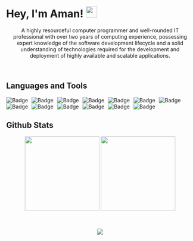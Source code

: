 # Hey, I'm Aman! <img src="https://raw.githubusercontent.com/MartinHeinz/MartinHeinz/master/wave.gif" width="30px">
<p align="center" >
  A highly resourceful computer programmer and well-rounded IT professional with over two years of computing experience, possessing expert knowledge of the software development   lifecycle and a solid understanding of technologies required for the development and deployment of highly available and scalable applications.
<p/>
<br/>

## Languages and Tools
<p align="center" >
  <img alt="Badge" style="float: left; margin-right: 10px;"  src="https://img.shields.io/badge/c-%2300599C.svg?style=for-the-badge&logo=c&logoColor=white"/> 
  <img alt="Badge" style="float: left; margin-right: 10px;"  src="https://img.shields.io/badge/c++-%2300599C.svg?style=for-the-badge&logo=c%2B%2B&logoColor=white"/> 
  <img alt="Badge" style="float: left; margin-right: 10px;"  src="https://img.shields.io/badge/html5%20-%23E34F26.svg?&style=for-the-badge&logo=html5&logoColor=white"/>    
  <img alt="Badge" style="float: left; margin-right: 10px;"  src="https://img.shields.io/badge/css3%20-%231572B6.svg?&style=for-the-badge&logo=css3&logoColor=white"/>      
  <img alt="Badge" style="float: left; margin-right: 10px;"  src="https://img.shields.io/badge/bootstrap%20-%23563D7C.svg?&style=for-the-badge&logo=bootstrap&logoColor=white"/>   <img alt="Badge" style="float: left; margin-right: 10px;"  src="https://img.shields.io/badge/javascript%20-%23323330.svg?&style=for-the-badge&logo=javascript&logoColor=%23F7DF1E"/> 
  <img alt="Badge" style="float: left; margin-right: 10px;"  src="https://img.shields.io/badge/react%20-%2320232a.svg?&style=for-the-badge&logo=react&logoColor=%2361DAFB"/> 
  <img alt="Badge" style="float: left; margin-right: 10px;"  src="https://img.shields.io/badge/node.js%20-%2343853D.svg?&style=for-the-badge&logo=node.js&logoColor=white"/>  
  <img alt="Badge" style="float: left; margin-right: 10px;"  src="https://img.shields.io/badge/firebase-%23039BE5.svg?style=for-the-badge&logo=firebase"/>     
  <img alt="Badge" style="float: left; margin-right: 10px;"  src="https://img.shields.io/badge/mysql-%2300f.svg?style=for-the-badge&logo=mysql&logoColor=white"/>   
  <img alt="Badge" style="float: left; margin-right: 10px;"  src="https://img.shields.io/badge/github-%23121011.svg?style=for-the-badge&logo=github&logoColor=white"/> 
  <img alt="Badge" style="float: left; margin-right: 10px;"  src="https://img.shields.io/badge/Visual%20Studio%20Code-0078d7.svg?style=for-the-badge&logo=visual-studio-code&logoColor=white"/> 
  <img alt="Badge" style="float: left; margin-right: 10px;"  src="https://img.shields.io/badge/Xcode-007ACC?style=for-the-badge&logo=Xcode&logoColor=white"/> 
</p>

<br/>
<br/>

## Github Stats
<p align="center">
  <img height="200px" src="https://github-readme-stats.vercel.app/api/top-langs/?username=Aman149&theme=dark&langs_count=4"/>
  <img height="200px" src="https://github-readme-stats.vercel.app/api?username=Aman149&theme=dark&show_icons=true"/>
</p>
<br/>
<p align="center">
   <img src="https://img.shields.io/badge/ Thank_You_For_Spending_a_Moment_On_My_Profile,_Happy_Coding,_All_The_Very_Best ! -black?style=for-the-badge"/>
</p>
